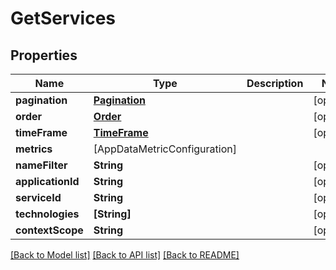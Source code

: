 # GetServices

## Properties
Name | Type | Description | Notes
------------ | ------------- | ------------- | -------------
**pagination** | [**Pagination**](Pagination.md) |  | [optional] 
**order** | [**Order**](Order.md) |  | [optional] 
**timeFrame** | [**TimeFrame**](TimeFrame.md) |  | [optional] 
**metrics** | [AppDataMetricConfiguration] |  | 
**nameFilter** | **String** |  | [optional] 
**applicationId** | **String** |  | [optional] 
**serviceId** | **String** |  | [optional] 
**technologies** | **[String]** |  | [optional] 
**contextScope** | **String** |  | [optional] 

[[Back to Model list]](../README.md#documentation-for-models) [[Back to API list]](../README.md#documentation-for-api-endpoints) [[Back to README]](../README.md)


